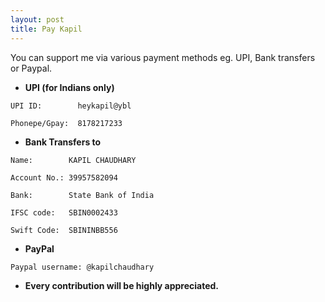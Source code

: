 ```yaml
---
layout: post
title: Pay Kapil
---
```


You can support me via various payment methods eg. UPI, Bank transfers or Paypal.

+ **UPI (for Indians only)**

```
UPI ID:        heykapil@ybl
```

```
Phonepe/Gpay:  8178217233
```


+ **Bank Transfers to**

```
Name:        KAPIL CHAUDHARY
```
```
Account No.: 39957582094
```
```
Bank:        State Bank of India
```
```
IFSC code:   SBIN0002433
```
```
Swift Code:  SBININBB556
```

+ **PayPal**

```
Paypal username: @kapilchaudhary
```



+ **Every contribution will be highly appreciated.**

